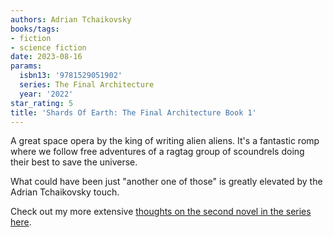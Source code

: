 ```yaml
---
authors: Adrian Tchaikovsky
books/tags:
- fiction
- science fiction
date: 2023-08-16
params:
  isbn13: '9781529051902'
  series: The Final Architecture
  year: '2022'
star_rating: 5
title: 'Shards Of Earth: The Final Architecture Book 1'
---
```


A great space opera by the king of writing alien aliens. It's a fantastic romp
where we follow free adventures of a ragtag group of scoundrels doing their best
to save the universe.

What could have been just "another one of those" is greatly elevated by the
Adrian Tchaikovsky touch.

<!--more-->

Check out my more extensive
[thoughts on the second novel in the series here](/books/2023-11-05/).